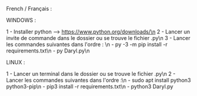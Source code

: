 French / Français :

WINDOWS :

1 - Installer python --> https://www.python.org/downloads/\n
2 - Lancer un invite de commande dans le dossier ou se trouve le fichier .py\n
3 - Lancer les commandes suivantes dans l'ordre : \n
          - py -3 -m pip install -r requirements.txt\n
          - py Daryl.py\n

LINUX :

1 - Lancer un terminal dans le dossier ou se trouve le fichier .py\n
2 - Lancer les commandes suivantes dans l'ordre :\n
          - sudo apt install python3 python3-pip\n
          - pip3 install -r requirements.txt\n
          - python3 Daryl.py
